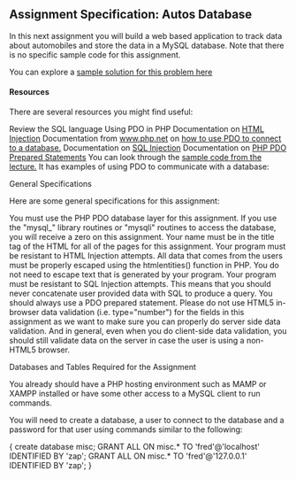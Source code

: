 ## Assignment Specification: Autos Database

In this next assignment you will build a web based application to track data about automobiles and store the data in a MySQL database. 
Note that there is no specific sample code for this assignment.

You can explore a [sample solution for this problem here](http://www.wa4e.com/solutions/autosdb/)

#### Resources

There are several resources you might find useful:

Review the SQL language
Using PDO in PHP
        Documentation on [HTML Injection](https://en.wikipedia.org/wiki/Code_injection#HTML_script_injection)
        Documentation from www.php.net on [how to use PDO to connect to a database.](http://php.net/manual/en/book.pdo.php)
        Documentation on [SQL Injection](https://en.wikipedia.org/wiki/SQL_injection)
        Documentation on [PHP PDO Prepared Statements](http://php.net/manual/en/pdo.prepare.php)
        You can look through the [sample code from the lecture.](http://www.wa4e.com/code/pdo.zip)
        It has examples of using PDO to communicate with a database:


General Specifications

Here are some general specifications for this assignment:

You must use the PHP PDO database layer for this assignment. If you use the "mysql_" library routines or "mysqli" 
routines to access the database, you will receive a zero on this assignment.
Your name must be in the title tag of the HTML for all of the pages for this assignment.
Your program must be resistant to HTML Injection attempts. All data that comes from the users must be properly 
escaped using the htmlentities() function in PHP. You do not need to escape text that is generated by your program.
Your program must be resistant to SQL Injection attempts. This means that you should never concatenate user provided 
data with SQL to produce a query. You should always use a PDO prepared statement.
Please do not use HTML5 in-browser data validation (i.e. type="number") for the fields in this assignment as we want to
make sure you can properly do server side data validation. And in general, even when you do client-side data validation, 
you should still validate data on the server in case the user is using a non-HTML5 browser.

Databases and Tables Required for the Assignment

You already should have a PHP hosting environment such as MAMP or XAMPP installed or have some other access to a MySQL 
client to run commands.

You will need to create a database, a user to connect to the database and a password for that user using commands similar 
to the following:

{
create database misc;
GRANT ALL ON misc.* TO 'fred'@'localhost' IDENTIFIED BY 'zap';
GRANT ALL ON misc.* TO 'fred'@'127.0.0.1' IDENTIFIED BY 'zap';
}

